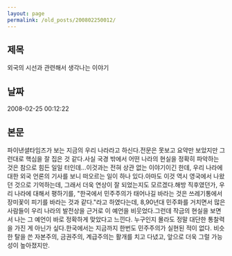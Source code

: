 ```yaml
---
layout: page
permalink: /old_posts/200802250012/
---
```


## 제목
외국의 시선과 관련해서 생각나는 이야기

## 날짜
2008-02-25 00:12:22

## 본문
파이낸셜타임즈가 보는 지금의 우리 나라라고 하신다.전문은 못보고 요약만 보았지만 그런대로 핵심을 잘 집은 것 같다.사실 국경 밖에서 어떤 나라의 현실을 정확히 파악하는 것은 참으로 힘든 일일 터인데...이것과는 전혀 상관 없는 이야기이긴 한데, 우리 나라에 대한 외국 언론의 기사를 보니 떠오르는 일이 하나 있다.아마도 이것 역시 영국에서 나왔던 것으로 기억하는데, 그래서 더욱 연상이 잘 되었는지도 모르겠다.해방 직후였던가, 우리 나라에 대해서 평하기를, "한국에서 민주주의가 태어나길 바라는 것은 쓰레기통에서 장미꽃이 피기를 바라는 것과 같다."라고 하였다는데, 8,90년대 민주화를 거치면서 많은 사람들이 우리 나라의 발전상을 근거로 이 예언을 비웃었다.그런데 작금의 현실을 보면서 나는 그 예언이 바로 정확하게 맞았다고 느낀다. 누구인지 몰라도 정말 대단한 통찰력을 가진 게 아닌가 싶다.한국에서는 지금까지 한번도 민주주의가 실현된 적이 없다. 비슷한 탈을 쓴 자본주의, 금권주의, 계급주의는 활개를 치고 다녔고, 앞으로 더욱 그럴 가능성이 높아졌지만.
